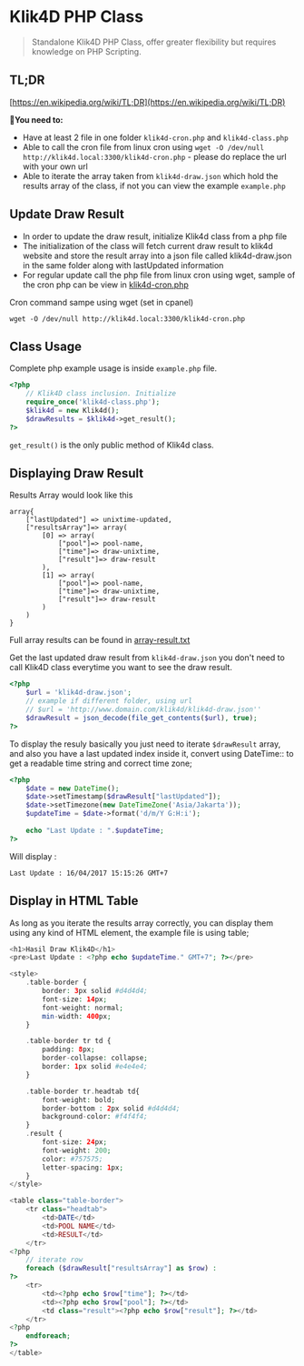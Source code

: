 # Klik4D PHP Class

> Standalone Klik4D PHP Class, offer greater flexibility but requires knowledge on PHP Scripting.

## TL;DR

[https://en.wikipedia.org/wiki/TL;DR](https://en.wikipedia.org/wiki/TL;DR)

**You need to:**

*  Have at least 2 file in one folder `klik4d-cron.php` and `klik4d-class.php`
*  Able to call the cron file from linux cron using `wget -O /dev/null http://klik4d.local:3300/klik4d-cron.php` - please do replace the url with your own url
*  Able to iterate the array taken from `klik4d-draw.json` which hold the results array of the class, if not you can view the example `example.php`

## Update Draw Result

- In order to update the draw result, initialize Klik4d class from a php file
- The initialization of the class will fetch current draw result to klik4d website and store the result array into a json file called klik4d-draw.json in the same folder along with lastUpdated information
- For regular update call the php file from linux cron using wget, sample of the cron php can be view in [klik4d-cron.php](klik4d-cron.php)

Cron command sampe using wget (set in cpanel)

```
wget -O /dev/null http://klik4d.local:3300/klik4d-cron.php

```

## Class Usage

Complete php example usage is inside `example.php` file. 

```php
<?php
	// Klik4D class inclusion. Initialize
	require_once('klik4d-class.php');
	$klik4d = new Klik4d();
	$drawResults = $klik4d->get_result();
?>
```

`get_result()` is the only public method of Klik4d class. 

## Displaying Draw Result

Results Array would look like this

```
array{
	["lastUpdated"] => unixtime-updated,
	["resultsArray"]=> array(
		[0] => array(
			["pool"]=> pool-name,
			["time"]=> draw-unixtime,
			["result"]=> draw-result
		),
		[1] => array(
			["pool"]=> pool-name,
			["time"]=> draw-unixtime,
			["result"]=> draw-result
		)
	)
}
```
Full array results can be found in [array-result.txt](array-result.txt)

Get the last updated draw result from `klik4d-draw.json` you don't need to call Klik4D class everytime you want to see the draw result.


```php
<?php
	$url = 'klik4d-draw.json';
	// example if different folder, using url
	// $url = 'http://www.domain.com/klik4d/klik4d-draw.json''
	$drawResult = json_decode(file_get_contents($url), true);
?>
```


To display the resuly basically you just need to iterate `$drawResult` array, and also you have a last updated index inside it, convert using DateTime:: to get a readable time string and correct time zone;

```php
<?php
	$date = new DateTime();
	$date->setTimestamp($drawResult["lastUpdated"]);
	$date->setTimezone(new DateTimeZone('Asia/Jakarta'));
	$updateTime = $date->format('d/m/Y G:H:i');
	
	echo "Last Update : ".$updateTime;
?>
```
Will display : 
```
Last Update : 16/04/2017 15:15:26 GMT+7
```


## Display in HTML Table

As long as you iterate the results array correctly, you can display them using any kind of HTML element, the example file is using table;

```php
<h1>Hasil Draw Klik4D</h1>
<pre>Last Update : <?php echo $updateTime." GMT+7"; ?></pre>

<style>
    .table-border {
        border: 3px solid #d4d4d4;
        font-size: 14px;
        font-weight: normal;
        min-width: 400px;
    }

    .table-border tr td {
        padding: 8px;
        border-collapse: collapse;
        border: 1px solid #e4e4e4;
    }

    .table-border tr.headtab td{
        font-weight: bold;
        border-bottom : 2px solid #d4d4d4;
        background-color: #f4f4f4;
    }
    .result {
        font-size: 24px;
        font-weight: 200;
        color: #757575;
        letter-spacing: 1px;
    }
</style>

<table class="table-border">
    <tr class="headtab">
        <td>DATE</td>
        <td>POOL NAME</td>
        <td>RESULT</td>
    </tr>
<?php
    // iterate row
    foreach ($drawResult["resultsArray"] as $row) :
?>
    <tr>
        <td><?php echo $row["time"]; ?></td>
        <td><?php echo $row["pool"]; ?></td>
        <td class="result"><?php echo $row["result"]; ?></td>
    </tr>
<?php
    endforeach;
?>
</table>

```



